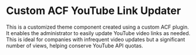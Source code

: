 # Custom ACF YouTube Link Updater
This is a customized theme component created using a custom ACF plugin. It enables the administrator to easily update YouTube video links as needed. This is ideal for companies with infrequent video updates but a significant number of views, helping conserve YouTube API quotas.
